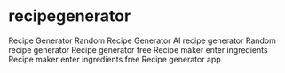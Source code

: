 # recipegenerator
Recipe Generator Random Recipe Generator AI recipe generator Random recipe generator Recipe generator free Recipe maker enter ingredients Recipe maker enter ingredients free Recipe generator app
